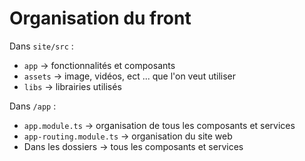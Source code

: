 # Organisation du front

Dans ``` site/src ``` :
- ``` app ``` -> fonctionnalités et composants
- ``` assets ``` -> image, vidéos, ect ... que l'on veut utiliser
- ``` libs ``` -> librairies utilisés

Dans ``` /app ``` : 
- ``` app.module.ts ``` -> organisation de tous les composants et services
- ``` app-routing.module.ts ``` -> organisation du site web
- Dans les dossiers -> tous les composants et services